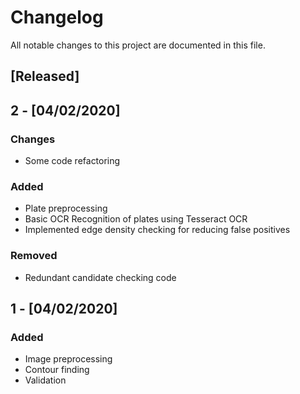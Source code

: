 # Changelog

All notable changes to this project are documented in this file.

## [Released]

## 2 - [04/02/2020]

### Changes

+ Some code refactoring

### Added

+ Plate preprocessing
+ Basic OCR Recognition of plates using Tesseract OCR
+ Implemented edge density checking for reducing false positives

### Removed

- Redundant candidate checking code

## 1 - [04/02/2020]

### Added

+ Image preprocessing
+ Contour finding 
+ Validation 
